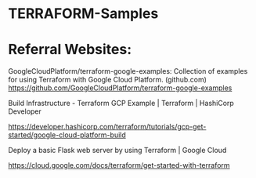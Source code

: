 # TERRAFORM-Samples

Referral Websites:
==================================================================================================================================
GoogleCloudPlatform/terraform-google-examples: Collection of examples for using Terraform with Google Cloud Platform. (github.com)
https://github.com/GoogleCloudPlatform/terraform-google-examples

Build Infrastructure - Terraform GCP Example | Terraform | HashiCorp Developer

https://developer.hashicorp.com/terraform/tutorials/gcp-get-started/google-cloud-platform-build

Deploy a basic Flask web server by using Terraform  |  Google Cloud

https://cloud.google.com/docs/terraform/get-started-with-terraform

